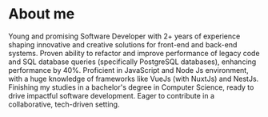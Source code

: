 # About me

Young and promising Software Developer with 2+ years of experience shaping innovative
and creative solutions for front-end and back-end systems. Proven ability to refactor and
improve performance of legacy code and SQL database queries (specifically PostgreSQL
databases), enhancing performance by 40%. Proficient in JavaScript and Node Js
environment, with a huge knowledge of frameworks like VueJs (with NuxtJs) and
NestJs. Finishing my studies in a bachelor's degree in Computer Science, ready to drive
impactful software development. Eager to contribute in a collaborative, tech-driven
setting.

